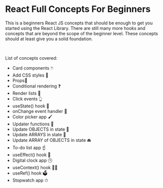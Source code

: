 # React Full Concepts For Beginners

This is a beginners React JS concepts that should be enough to get you started using the React Library. There are still many more hooks and concepts that are beyond the scope of the beginner level. These concepts should at least give you a solid foundation.

<br/>

List of concepts covered:

- Card components 🃏
- Add CSS styles 🎨
- Props📧
- Conditional rendering ❓
- Render lists 📃
- Click events 👆
- useState() hook 🎣
- onChange event handler 🚦
- Color picker app 🖌
- Updater functions 🔄
- Update OBJECTS in state 🚗
- Update ARRAYS in state 🍎
- Update ARRAY of OBJECTS in state 🚘
- To-do list app ☝
- useEffect() hook 🌟
- Digital clock app 🕒
- useContext() hook 🧗‍♂️
- useRef() hook 🗳️
- Stopwatch app ⏱
